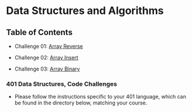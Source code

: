 # Data Structures and Algorithms

## Table of Contents

* Challenge 01: [Array Reverse](python/docs/array_reverse/README.md)

* Challenge 02: [Array Insert](python/docs/array_insert_shift/README.md)

* Challenge 03: [Array Binary](python/docs/array_binary_search/README.md)

### 401 Data Structures, Code Challenges

- Please follow the instructions specific to your 401 language, which can be found in the directory below, matching your course.

